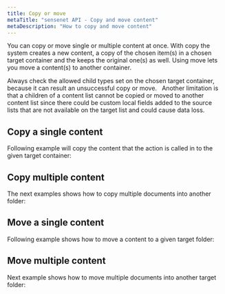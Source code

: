 ```yaml
---
title: Copy or move
metaTitle: "sensenet API - Copy and move content"
metaDescription: "How to copy and move content"
---
```


You can copy or move single or multiple content at once. With copy the system creates a new content, a copy of the chosen item(s) in a chosen target container and the keeps the original one(s) as well. Using move lets you move a content(s) to another container.

<note severity="info">Always check the allowed child types set on the chosen target container, because it can result an unsuccessful copy or move.</note>
&nbsp;
<note severity="info">Another limitation is that a children of a content list cannot be copied or moved to another content list since there could be custom local fields added to the source lists that are not available on the target list and could cause data loss.</note>

## Copy a single content

Following example will copy the content that the action is called in to the given target container:

<tab category="content-management" article="copy-move" example="copyContent" />

## Copy multiple content

The next examples shows how to copy multiple documents into another folder:

<tab category="content-management" article="copy-move" example="copyMultiple" />

## Move a single content

Following example shows how to move a content to a given target folder:

<tab category="content-management" article="copy-move" example="moveContent" />

## Move multiple content

Next example shows how to move multiple documents into another target folder:

<tab category="content-management" article="copy-move" example="moveMultiple" />
